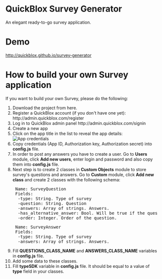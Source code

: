 QuickBlox Survey Generator
=====

An elegant ready-to-go survey application.

# Demo
http://quickblox.github.io/survey-generator

# How to build your own Survey application

If you want to build your own Survey, please do the following:

<ol>
<li>Download the project from here.</li>
<li>Register a QuickBlox account (if you don't have one yet): http://admin.quickblox.com/register</li>
<li>Log in to QuickBlox admin panel http://admin.quickblox.com/signin</li>
<li>Create a new app</li>
<li>Click on the app title in the list to reveal the app details:
<img src="https://cloud.githubusercontent.com/assets/373137/10630906/fdfc8156-77e2-11e5-82e7-fa50ab5e4f6f.png" alt="App credentials"/>
</li>
<li>Copy credentials (App ID, Authorization key, Authorization secret) into <b>config.js</b> file.</li>
<li>In order to post any answers you have to create a user. Go to <b>Users</b> module, click <b>Add new users</b>, enter login and password and also copy them into <b>config.js</b> file.</li>
<li>Next step is to create 2 classes in <b>Custom Objects</b> module to store survey's questions and answers. Go to <b>Custom</b> module, click <b>Add new class</b> and create 2 classes with the following schema:
 
<pre>
 Name: SurveyQuestion
 Fields:
  -type: String. Type of survey
  -question: String. Question
  -answers: Array of strings. Answers.
  -has_alternative_answer: Bool. Will be true if the question has an alternative answer (textarea)
  -order: Integer. Order of the question.
</pre>
<pre>
 Name: SurveyAnswer
 Fields:
  -type: String. Type of survey
  -answers: Array of strings. Answers.
</pre>
</li>
<li>Fill <b>QUESTIONS_CLASS_NAME</b> and <b>ANSWERS_CLASS_NAME</b> variables in <b>config.js</b> file.</li>
<li>Add some data to these classes.</li>
<li>Fill <b>typeSDK</b> variable in <b>config.js</b> file. It should be equal to a value of <b>type</b> field in your classes.</li>
 </ol>

